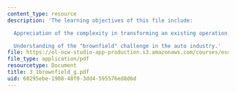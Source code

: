 ```yaml
---
content_type: resource
description: 'The learning objectives of this file include:

  Appreciation of the complexity in transforming an existing operation, and

  Understanding of the "brownfield" challenge in the auto industry.'
file: https://ol-ocw-studio-app-production.s3.amazonaws.com/courses/esd-60-lean-six-sigma-processes-summer-2004/60295ebe190848f03dd4595576ed8d6d_3_1brownfield_g.pdf
file_type: application/pdf
resourcetype: Document
title: 3_1brownfield_g.pdf
uid: 60295ebe-1908-48f0-3dd4-595576ed8d6d
---
```

